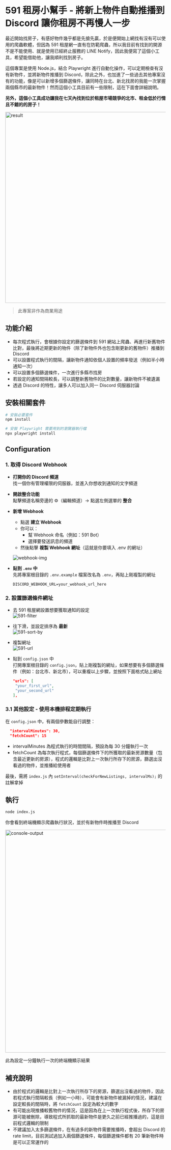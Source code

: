 # 591 租房小幫手 - 將新上物件自動推播到 Discord 讓你租房不再慢人一步

最近開始找房子，有感好物件幾乎都是先搶先贏，於是便開始上網找有沒有可以使用的爬蟲軟體，但因為 591 租屋網一直有在防範爬蟲，所以我目前有找到的開源不是不能使用、就是使用已經終止服務的 LINE Notify，因此我便寫了這個小工具，希望能借助他，讓我順利找到房子。

這個專案是使用 Node.js，結合 Playwright 進行自動化操作，可以定期檢查有沒有新物件，並將新物件推播到 Discord，除此之外，也加進了一些過去其他專案沒有的功能，像是可以新增多個篩選條件，讓同時在台北、新北找房的我能一次掌握兩個縣市的最新物件！然而這個小工具目前有一些限制，這在下面會詳細說明。

**另外，這個小工具成功讓我在七天內找到位於租屋市場競爭的北市、租金低於行情且不錯的的房子！**

<img src="https://github.com/user-attachments/assets/45c73d0d-bd59-4286-b468-b61f64931af1" alt="result" width="600"/>

> 此專案非作為商業用途

## 功能介紹

- 每次程式執行，會根據你設定的篩選條件到 591 網站上爬蟲、再進行新舊物件比對，最後將近期更新的物件（除了新物件外也包含剛更新的舊物件）推播到 Discord
- 可以設置程式執行的間隔，讓新物件通知依個人設置的頻率發送（例如半小時通知一次）
- 可以設置多個篩選條件，一次進行多縣市找房
- 若設定的通知間隔較長，可以調整新舊物件的比對數量，讓新物件不被遺漏
- 透過 Discord 的特性，讓多人可以加入同一 Discord 伺服器討論

## 安裝相關套件

```bash
# 安裝必要套件
npm install

# 安裝 Playwright 需要用到的瀏覽器執行檔
npx playwright install
```

## Configuration

### 1. 取得 Discord Webhook

- **打開你的 Discord 頻道**  
  找一個你有管理權限的伺服器，並進入你想收到通知的文字頻道

- **開啟整合功能**  
   點擊頻道名稱旁邊的 ⚙️（編輯頻道）→ 點選左側選單的 **整合**

- **新增 Webhook**

  - 點選 **建立 Webhook**
  - 你可以：
    - 幫 Webhook 命名（例如：591 Bot）
    - 選擇要發送訊息的頻道
  - 然後點擊 **複製 Webhook 網址**（這就是你要填入 .env 的網址）

  ![webhook-img](https://github.com/user-attachments/assets/0e886d70-bc26-489a-9baa-29563266bccc)

- **貼到 `.env` 中**  
   先將專案根目錄的 `.env.example` 檔案改名為 `.env`，再貼上剛複製的網址
  ```env
  DISCORD_WEBHOOK_URL=your_webhook_url_here
  ```

### 2. 設置篩選條件網址

- 去 591 租屋網設置想要獲取通知的設定  
  ![591-filter](https://github.com/user-attachments/assets/8a492220-0516-4d11-a384-f723fe1067db)

- 往下滑，並設定排序為 **最新**  
   ![591-sort-by](https://github.com/user-attachments/assets/305d39a6-2b60-40e5-b52c-9c19eb08a8ac)

- 複製網址  
   ![591-url](https://github.com/user-attachments/assets/ae33e03b-8457-422a-bf2e-1cf46da7ce3f)

- 貼到 `config.json` 中  
   打開專案根目錄的 `config.json`，貼上剛複製的網址，如果想要有多個篩選條件（例如：台北市、新北市），可以重複以上步驟，並按照下面格式貼上網址
  ```json
  "urls": [
   "your_first_url",
   "your_second_url"
  ],
  ```

### 3.1 其他設定 - 使用本機排程定期執行

在 `config.json` 中，有兩個參數能自行調整：

```json
  "intervalMinutes": 30,
  "fetchCount": 15
```

- intervalMinutes 為程式執行的時間間隔，預設為每 30 分鐘執行一次
- fetchCount 為每次執行程式，每個篩選條件下的所獲取的最新房源數量（包含最近更新的房源），程式的邏輯是比對上一次執行所存下的房源，篩選出沒看過的物件，並推播給使用者

最後，需將 `index.js` 內 `setInterval(checkForNewListings, intervalMs);` 的註解拿掉

## 執行

```bash
node index.js
```

你會看到終端機顯示爬蟲執行狀況，並於有新物件時推播至 Discord

<img src="https://github.com/user-attachments/assets/729a9455-8cdf-4246-8661-b4a010a1158f" alt="console-output" width="700"/>

此為設定一分鐘執行一次的終端機顯示結果

## 補充說明

- 由於程式的邏輯是比對上一次執行所存下的房源，篩選出沒看過的物件，因此若程式執行間隔較長（例如一小時），可能會有新物件被漏掉的情況，建議在設定較長的間隔時，將 `fetchCount` 設定為較大的數字
- 有可能出現推播較舊物件的情況，這是因為在上一次執行程式後，所存下的房源可能被刪除，導致程式所抓取的最新物件是更久之前已經推播過的，這是目前程式邏輯的限制
- 不建議加入太多篩選條件，在有過多的新物件需要推播時，會超出 Discord 的 rate limit，目前測試過加入兩個篩選條件，每個篩選條件都有 20 筆新物件時是可以正常運作的
